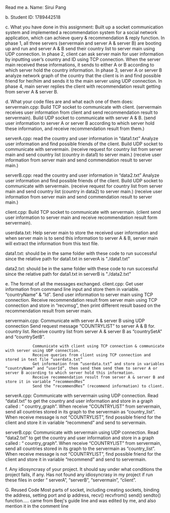 Read me
a.	Name: Sirui Pang 

b.	Student ID: 1789442518


c.	What you have done in this assignment:
Built up a socket communication system and implemented a recommendation system for a social network application, which can achieve query & recommendation & reply function. In phase 1, all three servers (servermain and server A & server B) are booting up and run and server A & B send their country list to server main using UDP connection. In phase 2, client can ask server main for user information by inputting user’s country and ID using TCP connection. When the server main received these informations, it sends to either A or B according to which server hold the country information. In phase 3, server A or server B analyze network graph of the country that the client is in and find possible friend for her/him and sends it to the main server using UDP connection. In phase 4, main server replies the client with recommendation result getting from server A & server B.
  
d.	What your code files are and what each one of them does:
servermain.cpp: Build TCP socket to communicate with client. (servermain receives user   information from client and send recommendation result to servermain).
                Build UDP socket to communicate with server A & B. (send user information  to server A or server B according to which server hold these information, and receive recommendation result from them.)
    
serverA.cpp: read the country and user information in “data1.txt”
             Analyze user information and find possible friends of the client.
             Build UDP socket to communicate with servermain. 
             (receive request for country list from server main and send country list (country in data1) to server main.)
             (receive user information from server main and send commendation result to server main.)

serverB.cpp: read the country and user information in “data2.txt”
             Analyze user information and find possible friends of the client.
             Build UDP socket to communicate with servermain. 
             (receive request for country list from server main and send country list (country in data2) to server main.)
             (receive user information from server main and send commendation result to server main.)

client.cpp: Build TCP socket to communicate with servermain. (client send user information to server main and receive recommendation result form servermain).

userdata.txt: Help server main to store the received user information and when server main is to send this information to server A & B, server main will extract the information from this text file.

data1.txt: should be in the same folder with these code to run successful since the relative path for data1.txt in serverA is "./data1.txt"

data2.txt: should be in the same folder with these code to run successful since the relative path for data1.txt in serverB is "./data2.txt"

e.	The format of all the messages exchanged. 
client.cpp:     Get user information from command line input and store them in variable. “countryName” & “Id”. 
                Send user information to server main using TCP connection. 
                Receive recommendation result from server main using TCP connection and store in “recvmsg”, then print different result based on the recommendation result from server main. 
   
servermain.cpp: Communicate with server A & server B using UDP connection
                Send request message “COUNTRYLIST” to server A & B for.  country list.
                Receive country list from server A & server B as “countrySetA” and “countrySetB”. 

                Communicate with client using TCP connection & communicate with server using UDP connection.
                Receive queries from client using TCP connection and stored in text file “userdata.txt”
                Get information from “userdata.txt” and store in variables “countryName” and “userId”, then send them send them to server A or server B according to which server hold this information.
                Receive recommendation result from server A & server B and store it in variable “recommendRes” 
                Send the “recommendRes” (recommend information) to client.

serverA.cpp:    Communicate with servermain using UDP connection.
                Read “data1.txt” to get the country and user information and store in a graph called : “ country_graph”.
                When receive “COUNTRYLIST” from servermain, send all countries stored in its graph to the servermain as “country_list”.
                When receive message is not “COUNTRYLIST”, find possible friend for the client and store it in variable “recommend” and send to servermain. 

serverB.cpp:    Communicate with servermain using UDP connection.
                Read “data2.txt” to get the country and user information and store in a graph called : “ country_graph”.
                When receive “COUNTRYLIST” from servermain, send all countries stored in its graph to the servermain as “country_list”.
                When receive message is not “COUNTRYLIST”, find possible friend for the client and store it in variable “recommend” and send to servermain. 

f.	Any idiosyncrasy of your project. It should say under what conditions the project fails, if any.
Has not found any idiosyncrasy in my project if run these files in order “ serverA”, “serverB”, “servermain”, “client”.
	
G. Reused Code
Most parts of socket, including creating sockets, binding the address, setting port and ip address, recv() recvfrom() send() sendto() function..... came
from Beej's guide line and was edited by me, and also mention it in the comment line

           
           
 


